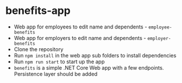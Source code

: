 # benefits-app

- Web app for employees to edit name and dependents - `employee-benefits`
- Web app for employers to edit name and dependents - `employer-benefits`
- Clone the repository
- Run `npm install` in the web app sub folders to install dependencies
- Run `npm run start` to start up the app
- `benefits` is a simple .NET Core Web app with a few endpoints. Persistence layer should be added